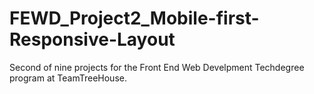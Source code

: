 # FEWD_Project2_Mobile-first-Responsive-Layout
Second of nine projects for the Front End Web Develpment Techdegree program at TeamTreeHouse.
